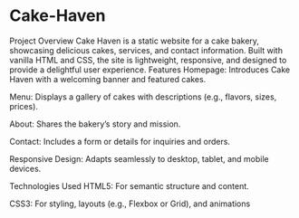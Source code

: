 # Cake-Haven
Project Overview
Cake Haven is a static website for a cake bakery, showcasing delicious cakes, services, and contact information. Built with vanilla HTML and CSS, the site is lightweight, responsive, and designed to provide a delightful user experience.
Features
Homepage: Introduces Cake Haven with a welcoming banner and featured cakes.

Menu: Displays a gallery of cakes with descriptions (e.g., flavors, sizes, prices).

About: Shares the bakery’s story and mission.

Contact: Includes a form or details for inquiries and orders.

Responsive Design: Adapts seamlessly to desktop, tablet, and mobile devices.

Technologies Used
HTML5: For semantic structure and content.

CSS3: For styling, layouts (e.g., Flexbox or Grid), and animations


